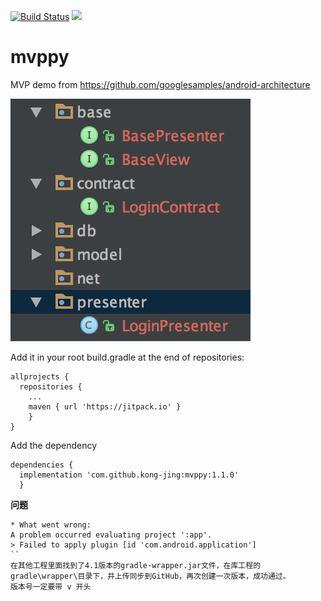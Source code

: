 

[![Build Status](https://www.travis-ci.org/kong-jing/mvppy.svg?branch=master)](https://www.travis-ci.org/kong-jing/mvppy)
[![](https://jitpack.io/v/kong-jing/mvppy.svg)](https://jitpack.io/#kong-jing/mvppy)


# mvppy
MVP demo from https://github.com/googlesamples/android-architecture

![](mvp.png)

Add it in your root build.gradle at the end of repositories:
```
allprojects {
  repositories {	
    ...
    maven { url 'https://jitpack.io' }
    }
}
```

Add the dependency

```
dependencies {
  implementation 'com.github.kong-jing:mvppy:1.1.0'
  }
```
**问题**
```
* What went wrong:
A problem occurred evaluating project ':app'.
> Failed to apply plugin [id 'com.android.application']
``
在其他工程里面找到了4.1版本的gradle-wrapper.jar文件，在库工程的gradle\wrapper\目录下，并上传同步到GitHub，再次创建一次版本，成功通过。
版本号一定要带 v 开头

